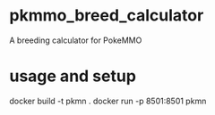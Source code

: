 # pkmmo_breed_calculator
A breeding calculator for PokeMMO

# usage and setup
docker build -t pkmn .
docker run -p 8501:8501 pkmn
